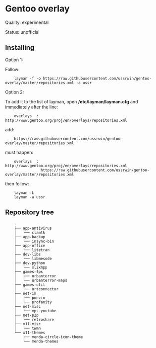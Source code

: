 Gentoo overlay
==================
Quality: experimental

Status: unofficial

Installing
---------
Option 1:

Follow:

        layman -f -o https://raw.githubusercontent.com/ussrwin/gentoo-overlay/master/repositories.xml -a ussr


Option 2:

To add it to the list of layman, open **/etc/layman/layman.cfg** and immediately after the line:

        overlays  : http://www.gentoo.org/proj/en/overlays/repositories.xml

add:

        https://raw.githubusercontent.com/ussrwin/gentoo-overlay/master/repositories.xml

must happen:

        overlays  : http://www.gentoo.org/proj/en/overlays/repositories.xml
                    https://raw.githubusercontent.com/ussrwin/gentoo-overlay/master/repositories.xml

then follow:

        layman -L
        layman -a ussr

Repository tree
---------
```
    .
    ├── app-antivirus
    │   └── clamtk
    ├── app-backup
    │   └── insync-bin
    ├── app-office
    │   └── litetran
    ├── dev-libs
    │   └── libmesode
    ├── dev-python
    │   └── slixmpp
    ├── games-fps
    │   ├── urbanterror
    │   └── urbanterror-maps
    ├── games-util
    │   └── urtconnector
    ├── net-im
    │   ├── poezio
    │   └── profanity
    ├── net-misc
    │   └── mps-youtube
    ├── net-p2p
    │   └── retroshare
    ├── x11-misc
    │   └── twmn
    └── x11-themes
        ├── menda-circle-icon-theme
        └── menda-themes

```

